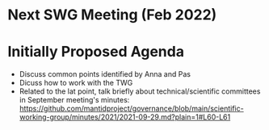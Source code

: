 # Next SWG Meeting (Feb 2022)

# Initially Proposed Agenda

- Discuss common points identified by Anna and Pas
- Dicuss how to work with the TWG
- Related to the lat point, talk briefly about technical/scientific committees in September meeting's minutes: https://github.com/mantidproject/governance/blob/main/scientific-working-group/minutes/2021/2021-09-29.md?plain=1#L60-L61
